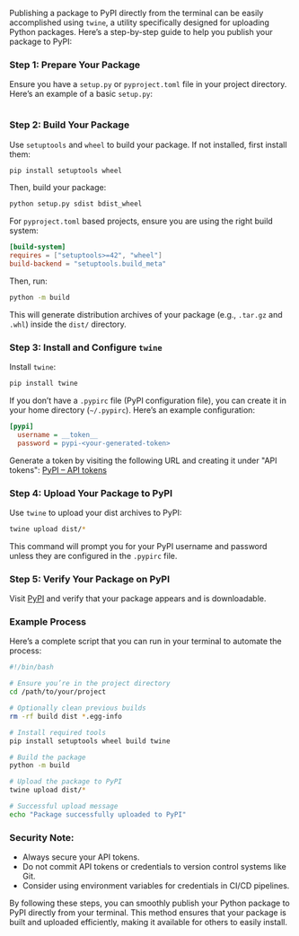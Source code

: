 Publishing a package to PyPI directly from the terminal can be easily accomplished using `twine`, a utility specifically designed for uploading Python packages. Here’s a step-by-step guide to help you publish your package to PyPI:

### Step 1: Prepare Your Package
Ensure you have a `setup.py` or `pyproject.toml` file in your project directory. Here’s an example of a basic `setup.py`:

```python

```

### Step 2: Build Your Package
Use `setuptools` and `wheel` to build your package. If not installed, first install them:

```bash
pip install setuptools wheel
```

Then, build your package:

```bash
python setup.py sdist bdist_wheel
```

For `pyproject.toml` based projects, ensure you are using the right build system:

```toml
[build-system]
requires = ["setuptools>=42", "wheel"]
build-backend = "setuptools.build_meta"
```

Then, run:
```bash
python -m build
```

This will generate distribution archives of your package (e.g., `.tar.gz` and `.whl`) inside the `dist/` directory.

### Step 3: Install and Configure `twine`
Install `twine`:

```bash
pip install twine
```

If you don’t have a `.pypirc` file (PyPI configuration file), you can create it in your home directory (`~/.pypirc`). Here’s an example configuration:

```ini
[pypi]
  username = __token__
  password = pypi-<your-generated-token>
```

Generate a token by visiting the following URL and creating it under "API tokens":
[PyPI – API tokens](https://pypi.org/manage/account/token/)

### Step 4: Upload Your Package to PyPI
Use `twine` to upload your dist archives to PyPI:

```bash
twine upload dist/*
```

This command will prompt you for your PyPI username and password unless they are configured in the `.pypirc` file.

### Step 5: Verify Your Package on PyPI
Visit [PyPI](https://pypi.org/) and verify that your package appears and is downloadable.

### Example Process
Here’s a complete script that you can run in your terminal to automate the process:

```bash
#!/bin/bash

# Ensure you’re in the project directory
cd /path/to/your/project

# Optionally clean previous builds
rm -rf build dist *.egg-info

# Install required tools
pip install setuptools wheel build twine

# Build the package
python -m build

# Upload the package to PyPI
twine upload dist/*

# Successful upload message
echo "Package successfully uploaded to PyPI"
```

### Security Note:
- Always secure your API tokens. 
- Do not commit API tokens or credentials to version control systems like Git.
- Consider using environment variables for credentials in CI/CD pipelines.

By following these steps, you can smoothly publish your Python package to PyPI directly from your terminal. This method ensures that your package is built and uploaded efficiently, making it available for others to easily install.